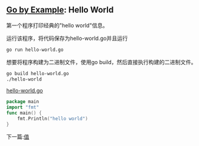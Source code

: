 ## [Go by Example](https://gobyexample.com/): Hello World

第一个程序打印经典的"hello world"信息。

运行该程序，将代码保存为hello-world.go并且运行

```bash
go run hello-world.go
```

想要将程序构建为二进制文件，使用go build，然后直接执行构建的二进制文件。

```bash
go build hello-world.go
./hello-world
```

[hello-world.go](<../src/hello-world.go>)

```go
package main
import "fmt"
func main() {
    fmt.Println("hello world")
}
```



下一篇:[值](https://github.com/lingjiao0710/gobyexample/ebook/value.md)